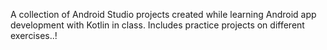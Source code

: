 A collection of Android Studio projects created while learning Android app development with Kotlin in class. 
Includes practice projects on different exercises..!
